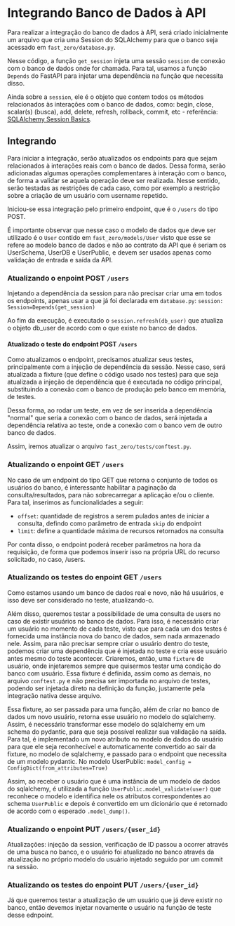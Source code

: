 # Integrando Banco de Dados à API

Para realizar a integração do banco de dados à API, será criado inicialmente um arquivo que cria uma Session do SQLAlchemy para que o banco seja acessado em `fast_zero/database.py`.

Nesse código, a função `get_session` injeta uma sessão `session` de conexão com o banco de dados onde for chamada. Para tal, usamos a função `Depends` do FastAPI para injetar uma dependência na função que necessita disso.

Ainda sobre a `session`, ele é o objeto que contem todos os métodos relacionados às interações com o banco de dados, como: begin, close, scalar(s) (busca), add, delete, refresh, rollback, commit, etc - referência: [SQLAlchemy Session Basics](https://docs.sqlalchemy.org/en/20/orm/session_basics.html).

## Integrando

Para iniciar a integração, serão atualizados os endpoints para que sejam relacionados à interações reais com o banco de dados. Dessa forma, serão adicionadas algumas operações complementares à interação com o banco, de forma a validar se aquela operação deve ser realizada. Nesse sentido, serão testadas as restrições de cada caso, como por exemplo a restrição sobre a criação de um usuário com username repetido.

Iniciou-se essa integração pelo primeiro endpoint, que é o `/users` do tipo POST.

É importante observar que nesse caso o modelo de dados que deve ser utilizado é o `User` contido em `fast_zero/models/User` visto que esse se refere ao modelo banco de dados e não ao contrato da API que é seriam os UserSchema, UserDB e UserPublic, e devem ser usados apenas como validação de entrada e saída da API.

### Atualizando o enpoint POST `/users`

Injetando a dependência da session para não precisar criar uma em todos os endpoints, apenas usar a que já foi declarada em `database.py`: `session: Session=Depends(get_session)`

Ao fim da execução, é executado o `session.refresh(db_user)` que atualiza o objeto db_user de acordo com o que existe no banco de dados.

#### Atualizado o teste do endpoint POST `/users`

Como atualizamos o endpoint, precisamos atualizar seus testes, principalmente com a injeção de dependência da sessão. Nesse caso, será atualizada a fixture (que define o código usado nos testes) para que seja atualizada a injeção de dependência que é executada no código principal, substituindo a conexão com o banco de produção pelo banco em memória, de testes.

Dessa forma, ao rodar um teste, em vez de ser inserida a dependência "normal" que seria a conexão com o banco de dados, será injetada a dependência relativa ao teste, onde a conexão com o banco vem de outro banco de dados.

Assim, iremos atualizar o arquivo `fast_zero/tests/conftest.py`.

### Atualizando o enpoint GET `/users`

No caso de um endpoint do tipo GET que retorna o conjunto de todos os usuários do banco, é interessante habilitar a paginação da consulta/resultados, para não sobrecarregar a aplicação e/ou o cliente. Para tal, inserimos as funcionalidades a seguir:

- `offset`: quantidade de registros a serem pulados antes de iniciar a consulta, defindo como parâmetro de entrada `skip` do endpoint
- `limit`: define a quantidade máxima de recursos retornados na consulta

Por conta disso, o endpoint poderá receber parâmetros na hora da requisição, de forma que podemos inserir isso na própria URL do recurso solicitado, no caso, /users.

### Atualizando os testes do enpoint GET `/users`

Como estamos usando um banco de dados real e novo, não há usuários, e isso deve ser considerado no teste, atualizando-o.

Além disso, queremos testar a possibilidade de uma consulta de users no caso de existir usuários no banco de dados. Para isso, é necessário criar um usuário no momento de cada teste, visto que para cada um dos testes é fornecida uma instância nova do banco de dados, sem nada armazenado nele. Assim, para não precisar sempre criar o usuário dentro do teste, podemos criar uma dependência que é injetada no teste e cria esse usuário antes mesmo do teste acontecer. Criaremos, então, uma `fixture` de usuário, onde injetaremos sempre que quisermos testar uma condição do banco com usuário. Essa fixture é definida, assim como as demais, no arquivo `conftest.py` e não precisa ser importada no arquivo de testes, podendo ser injetada direto na definição da função, justamente pela integração nativa desse arquivo.

Essa fixture, ao ser passada para uma função, além de criar no banco de dados um novo usuário, retorna esse usuário no modelo do sqlalchemy. Assim, é necessário transformar esse modelo do sqlalchemy em um schema do pydantic, para que seja possível realizar sua validação na saída.
Para tal, é implementado um novo atributo no modelo de dados do usuário para que ele seja reconhecível e automaticamente convertido ao sair da fixture, no modelo de sqlalchemy, e passado para o endpoint que necessita de um modelo pydantic. No modelo UserPublic: `model_config = ConfigDict(from_attributes=True)`

Assim, ao receber o usuário que é uma instância de um modelo de dados do sqlalchemy, é utilizada a função `UserPublic.model_validate(user)` que reconhece o modelo e identifica nele os atributos correspondentes ao schema `UserPublic` e depois é convertido em um dicionário que é retornado de acordo com o esperado `.model_dump()`.

### Atualizando o enpoint PUT `/users/{user_id}`

Atualizações: injeção da session, verificação de ID passou a ocorrer através de uma busca no banco, e o usuário foi atualizado no banco através da atualização no próprio modelo do usuário injetado seguido por um commit na sessão.

### Atualizando os testes do enpoint PUT `/users/{user_id}`

Já que queremos testar a atualização de um usuário que já deve existir no banco, então devemos injetar novamente o usuário na função de teste desse ednpoint.
